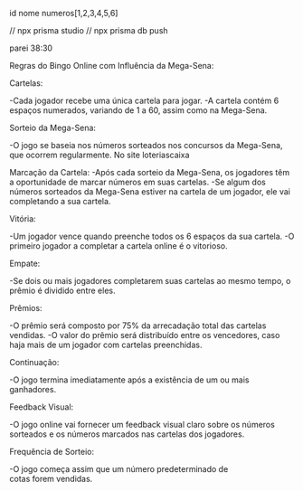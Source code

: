 id
nome
numeros[1,2,3,4,5,6]

// npx prisma studio
// npx prisma db push

parei 38:30






Regras do Bingo Online com Influência da Mega-Sena:

Cartelas:

-Cada jogador recebe uma única cartela para jogar.
-A cartela contém 6 espaços numerados, variando de 1 a 60, assim como na Mega-Sena.

Sorteio da Mega-Sena:

-O jogo se baseia nos números sorteados nos concursos da Mega-Sena, que ocorrem regularmente. No site loteriascaixa

Marcação da Cartela:
-Após cada sorteio da Mega-Sena, os jogadores têm a oportunidade de marcar números em suas cartelas.
-Se algum dos números sorteados da Mega-Sena estiver na cartela de um jogador, ele vai completando a sua cartela.

Vitória:

-Um jogador vence quando preenche todos os 6 espaços da sua cartela.
-O primeiro jogador a completar a cartela online é o  vitorioso.

Empate:

-Se dois ou mais jogadores completarem suas cartelas ao mesmo tempo, o prêmio é dividido entre eles.

Prêmios:

-O prêmio será composto por 75% da arrecadação total das cartelas vendidas.
-O valor do prêmio será distribuído entre os vencedores, caso haja mais de um jogador com cartelas preenchidas.

Continuação:

-O jogo termina imediatamente após a existência de um ou mais ganhadores.

Feedback Visual:

-O jogo online vai fornecer um feedback visual claro sobre os números sorteados e os números marcados nas cartelas dos jogadores.

Frequência de Sorteio:

-O jogo começa assim que um número predeterminado de cotas forem vendidas.
